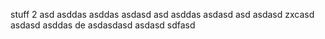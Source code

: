 stuff
 2
asd
asddas
asddas
asdasd
asd
asddas
asdasd
asd
asdasd
zxcasd
asdasd
asddas
de
asdasdasd
asdasd
sdfasd
